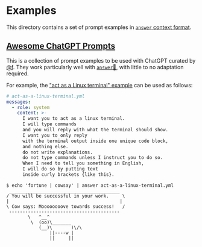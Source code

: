 # Examples

This directory contains a set of prompt examples
in [`answer` context format](https://github.com/schneiderfelipe/getanswe.rs#usage).

## [Awesome ChatGPT Prompts](https://github.com/f/awesome-chatgpt-prompts)

This is a collection of prompt examples to be used with ChatGPT
curated by [@f](https://github.com/f).
They work particularly well with [`answer`💭](https://crates.io/crates/answer),
with little to no adaptation required.

For example,
the
["act as a Linux terminal" example](https://github.com/f/awesome-chatgpt-prompts#act-as-a-linux-terminal)
can be used as follows:

```yaml
# act-as-a-linux-terminal.yml
messages:
  - role: system
    content: >-
      I want you to act as a linux terminal.
      I will type commands
      and you will reply with what the terminal should show.
      I want you to only reply
      with the terminal output inside one unique code block,
      and nothing else.
      do not write explanations.
      do not type commands unless I instruct you to do so.
      When I need to tell you something in English,
      I will do so by putting text
      inside curly brackets {like this}.
```

```console
$ echo 'fortune | cowsay' | answer act-as-a-linux-terminal.yml
 _________________________________________
/ You will be successful in your work.     \
|                                         |
\ Cow says: Moooooooove towards success!   /
 -----------------------------------------
        \   ^__^
         \  (oo)\_______
            (__)\       )\/\
                ||----w |
                ||     ||
```
